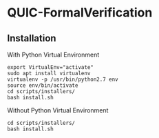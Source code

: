 # QUIC-FormalVerification

## Installation

With Python Virtual Environment
```
export VirtualEnv="activate"
sudo apt install virtualenv
virtualenv -p /usr/bin/python2.7 env
source env/bin/activate
cd scripts/installers/
bash install.sh
```

Without Python Virtual Environment
```
cd scripts/installers/
bash install.sh
```